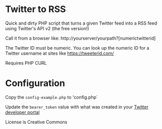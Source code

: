 # Twitter to RSS
Quick and dirty PHP script that turns a given Twitter feed into a RSS feed using Twitter's API v2 (the free version!)

Call it from a browser like: http://yourserver/yourpath?[numerictwitterid]

The Twitter ID must be numeric. You can look up the numeric ID for a Twitter username at sites like https://tweeterid.com/

Requires PHP CURL

# Configuration

Copy the `config-example.php` to 'config.php`

Update the `bearer_token` value with what was created in your [Twitter developer portal](https://developer.twitter.com/en/portal/dashboard)

License is Creative Commons
